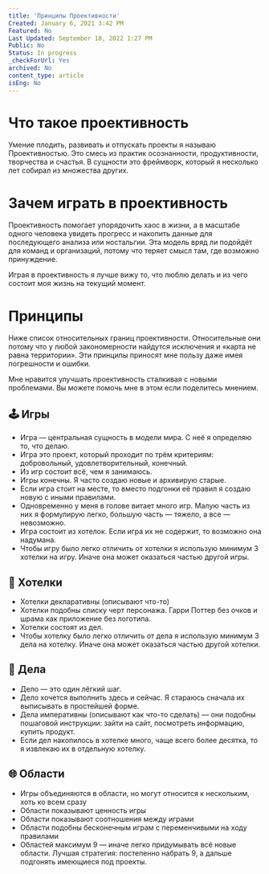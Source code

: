 ```yaml
---
title: 'Принципы Проективности'
Created: January 6, 2021 3:42 PM
Featured: No
Last Updated: September 18, 2022 1:27 PM
Public: No
Status: In progress
_checkForUrl: Yes
archived: No
content_type: article
isEng: No
---
```


# Что такое проективность

Умение плодить, развивать и отпускать проекты я называю Проективностью. Это смесь из практик осознанности, продуктивности, творчества и счастья. В сущности это фреймворк, который я несколько лет собирал из множества других.

# Зачем играть в проективность

Проективность помогает упорядочить хаос в жизни, а в масштабе одного человека увидеть прогресс и накопить данные для последующего анализа или ностальгии. Эта модель вряд ли подойдёт для команд и организаций, потому что теряет смысл там, где возможно принуждение.

Играя в проективность я лучше вижу то, что люблю делать и из чего состоит моя жизнь на текущий момент.

# Принципы

Ниже список относительных границ проективности. Относительные они потому что у любой закономерности найдутся исключения и «карта не равна территории». Эти принципы приносят мне пользу даже имея погрешности и ошибки.

Мне нравится улучшать проективность сталкивая с новыми проблемами. Вы можете помочь мне в этом если поделитесь мнением.

## 🕹 Игры

- Игра — центральная сущность в модели мира. С неё я определяю то, что делаю.
- Игра это проект, который проходит по трём критериям: добровольный, удовлетворительный, конечный.
- Из игр состоит всё, чем я занимаюсь.
- Игры конечны. Я часто создаю новые и архивирую старые.
- Если игра стоит на месте, то вместо подгонки её правил я создаю новую с иными правилами.
- Одновременно у меня в голове витает много игр. Малую часть из них я формулирую легко, большую часть — тяжело, а все — невозможно.
- Игра состоит из хотелок. Если игра их не содержит, то возможно она надумана.
- Чтобы игру было легко отличить от хотелки я использую минимум 3 хотелки на игру. Иначе она может оказаться частью другой игры.

## 🎯 Хотелки

- Хотелки декларативны (описывают что-то)
- Хотелки подобны списку черт персонажа. Гарри Поттер без очков и шрама как приложение без логотипа.
- Хотелки состоят из дел.
- Чтобы хотелку было легко отличить от дела я использую минимум 3 дела на хотелку. Иначе она может оказаться частью другой хотелки.

## 🔨 Дела

- Дело — это один лёгкий шаг.
- Дело хочется выполнить здесь и сейчас. Я стараюсь сначала их выписывать в простейшей форме.
- Дела императивны (описывают как что-то сделать) — они подобны пошаговой инструкции: зайти на сайт, посмотреть информацию, купить продукт.
- Если дел накопилось в хотелке много, чаще всего более десятка, то я извлекаю их в отдельную хотелку.

## 🌐 Области

- Игры объединяются в области, но могут относится к нескольким, хоть ко всем сразу
- Области показывают ценность игры
- Области показывают соотношения между играми
- Области подобны бесконечным играм с переменчивыми на ходу правилами
- Областей максимум 9 — иначе легко придумывать всё новые области. Лучшая стратегия: постепенно набрать 9, а дальше подгонять имеющиеся под проекты.